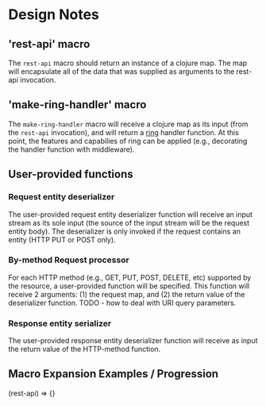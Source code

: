 # Design Notes

## 'rest-api' macro

The `rest-api` macro should return an instance of a clojure map.  The map will encapsulate all of the data that was supplied as arguments to the rest-api invocation.

## 'make-ring-handler' macro

The `make-ring-handler` macro will receive a clojure map as its input (from the `rest-api` invocation), and will return a [ring]() handler function.  At this point, the features and capabilies of ring can be applied (e.g., decorating the handler function with middleware). 

## User-provided functions

### Request entity deserializer

The user-provided request entity deserializer function will receive an input stream as its sole input (the source of the input stream will be the request entity body).  The deserializer is only invoked if the request contains an entity (HTTP PUT or POST only). 

### By-method Request processor

For each HTTP method (e.g., GET, PUT, POST, DELETE, etc) supported by the resource, a user-provided function will be specified.  This function will receive 2 arguments: (1) the request map, and (2) the return value of the deserializer function.  TODO - how to deal with URI query parameters.

### Response entity serializer

The user-provided response entity deserializer function will receive as input the return value of the HTTP-method function.

## Macro Expansion Examples / Progression

(rest-api)
 => {}


